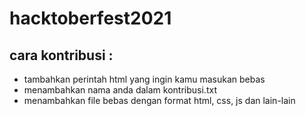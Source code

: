 # hacktoberfest2021
## cara kontribusi : 
- tambahkan perintah html yang ingin kamu masukan bebas
- menambahkan nama anda dalam kontribusi.txt
- menambahkan file bebas dengan format html, css, js dan lain-lain
